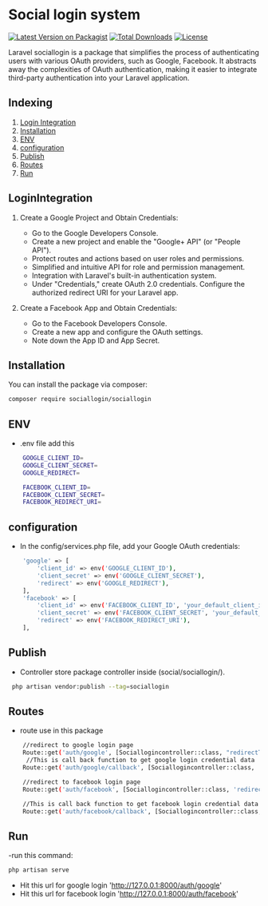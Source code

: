 # Social login system


[![Latest Version on Packagist](https://img.shields.io/packagist/v/role/rolebasesystem.svg?style=flat-square)](https://packagist.org/packages/role/rolebasesystem)
[![Total Downloads](https://img.shields.io/packagist/dt/role/rolebasesystem.svg?style=flat-square)](https://packagist.org/packages/role/rolebasesystem)
[![License](https://img.shields.io/github/license/kaushaltest/rolebasesystem.svg?style=flat-square)](LICENSE.md)

Laravel sociallogin is a package that simplifies the process of authenticating users with various OAuth providers, such as Google, Facebook. It abstracts away the complexities of OAuth authentication, making it easier to integrate third-party authentication into your Laravel application.

## Indexing
1. [Login Integration](#LoginIntegration)
2. [Installation](#installation)
3. [ENV](#ENV)
4. [configuration](#configuration)
5. [Publish](#publish)
6. [Routes](#routes)
7. [Run](#run)


## LoginIntegration
1. Create a Google Project and Obtain Credentials:
    - Go to the Google Developers Console.
    - Create a new project and enable the "Google+ API" (or "People API").
    - Protect routes and actions based on user roles and permissions.
    - Simplified and intuitive API for role and permission management.
    - Integration with Laravel's built-in authentication system.
    - Under "Credentials," create OAuth 2.0 credentials. Configure the authorized redirect URI for your Laravel app.

2. Create a Facebook App and Obtain Credentials:
    - Go to the Facebook Developers Console.
    - Create a new app and configure the OAuth settings.
    - Note down the App ID and App Secret.
   

## Installation

You can install the package via composer:

```bash
composer require sociallogin/sociallogin
```

## ENV 

- .env file add this  
```bash
    GOOGLE_CLIENT_ID=
    GOOGLE_CLIENT_SECRET=
    GOOGLE_REDIRECT=

    FACEBOOK_CLIENT_ID=
    FACEBOOK_CLIENT_SECRET=
    FACEBOOK_REDIRECT_URI=
```

## configuration

- In the config/services.php file, add your Google OAuth credentials:
```bash
    'google' => [
        'client_id' => env('GOOGLE_CLIENT_ID'),
        'client_secret' => env('GOOGLE_CLIENT_SECRET'),
        'redirect' => env('GOOGLE_REDIRECT'),
    ],
    'facebook' => [
        'client_id' => env('FACEBOOK_CLIENT_ID', 'your_default_client_id'),
        'client_secret' => env('FACEBOOK_CLIENT_SECRET', 'your_default_client_secret'),
        'redirect' => env('FACEBOOK_REDIRECT_URI'),
    ],
```

## Publish 

- Controller store package controller inside (social/sociallogin/).
```bash
 php artisan vendor:publish --tag=sociallogin
```
## Routes 

- route use in this package 
```bash
    //redirect to google login page
    Route::get('auth/google', [Sociallogincontroller::class, "redirectToGoogle"]);
     //This is call back function to get google login credential data
    Route::get('auth/google/callback', [Sociallogincontroller::class, 'handleGoogleCallback']);

    //redirect to facebook login page
    Route::get('auth/facebook', [Sociallogincontroller::class, 'redirectToFacebook']);

    //This is call back function to get facebook login credential data
    Route::get('auth/facebook/callback', [Sociallogincontroller::class, 'handleFacebookCallback']);
```

## Run 

-run this command:
```bash
php artisan serve 
```
- Hit this url for google login 'http://127.0.0.1:8000/auth/google'
- Hit this url for facebook login 'http://127.0.0.1:8000/auth/facebook'